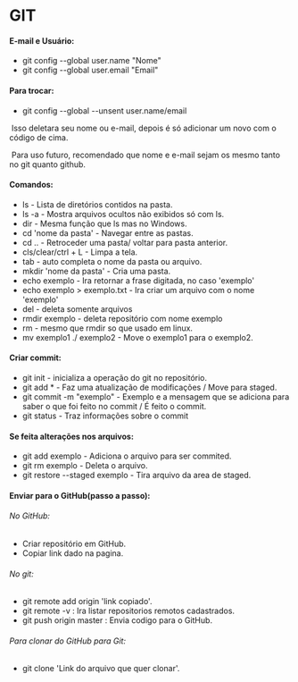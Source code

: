 # GIT

#### E-mail e Usuário:

- git config --global user.name "Nome"
- git config --global user.email "Email"

#### Para trocar:

- git config --global --unsent user.name/email

​	Isso deletara seu nome ou e-mail, depois é só adicionar um novo com o código de cima.

​	Para  uso futuro, recomendado que nome e e-mail sejam os mesmo tanto no git quanto github.



#### Comandos:

- ls - Lista de diretórios contidos na pasta.
- ls -a - Mostra arquivos ocultos não exibidos só com ls.
- dir - Mesma função que ls mas no Windows.
- cd 'nome da pasta' - Navegar entre as pastas.
- cd .. - Retroceder uma pasta/ voltar para pasta anterior.
- cls/clear/ctrl + L - Limpa a tela.
- tab - auto completa o nome da pasta ou arquivo.
- mkdir 'nome da pasta' - Cria uma pasta.
- echo exemplo - Ira retornar a frase digitada, no caso 'exemplo'
- echo exemplo > exemplo.txt - Ira criar um arquivo com o nome 'exemplo'
- del - deleta somente arquivos
- rmdir exemplo - deleta repositório com nome exemplo
- rm - mesmo que rmdir so que usado em linux.
- mv exemplo1 ./ exemplo2 - Move o exemplo1 para o exemplo2.



#### Criar commit:

- git init - inicializa a operação do git no repositório.
- git add \* - Faz uma atualização de modificações / Move para staged.
- git commit -m "exemplo" - Exemplo e a mensagem  que se adiciona para saber o que foi feito no commit / É feito o commit.
- git status - Traz informações sobre o commit



#### Se feita alterações nos arquivos:

- git add exemplo - Adiciona o arquivo para ser commited.
- git rm exemplo - Deleta o arquivo.
- git restore --staged exemplo - Tira arquivo da area de staged.



#### Enviar para o GitHub(passo a passo):

###### No GitHub:

- Criar repositório em GitHub.
- Copiar link dado na pagina.

###### No git:

- git remote add origin 'link copiado'.
- git remote -v : Ira listar repositorios remotos cadastrados.
- git push origin master : Envia codigo para o GitHub.



###### Para clonar do GitHub para Git:

- git clone 'Link do arquivo que quer clonar'.

